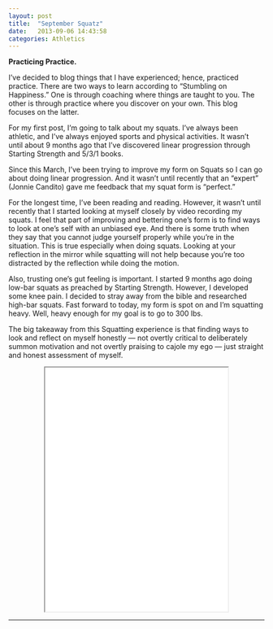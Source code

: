 ```yaml
---
layout: post
title:  "September Squatz"
date:   2013-09-06 14:43:58
categories: Athletics
---
```


**Practicing Practice.**

I’ve decided to blog things that I have experienced; hence, practiced practice. There are two ways to learn according to “Stumbling on Happiness.” One is through coaching where things are taught to you. The other is through practice where you discover on your own. This blog focuses on the latter.

For my first post, I’m going to talk about my squats. I’ve always been athletic, and I’ve always enjoyed sports and physical activities. It wasn’t until about 9 months ago that I’ve discovered linear progression through Starting Strength and 5/3/1 books.

Since this March, I’ve been trying to improve my form on Squats so I can go about doing linear progression. And it wasn’t until recently that an “expert” (Jonnie Candito) gave me feedback that my squat form is “perfect.”

For the longest time, I’ve been reading and reading. However, it wasn’t until recently that I started looking at myself closely by video recording my squats. I feel that part of improving and bettering one’s form is to find ways to look at one’s self with an unbiased eye. And there is some truth when they say that you cannot judge yourself properly while you’re in the situation. This is true especially when doing squats. Looking at your reflection in the mirror while squatting will not help because you’re too distracted by the reflection while doing the motion.

Also, trusting one’s gut feeling is important. I started 9 months ago doing low-bar squats as preached by Starting Strength. However, I developed some knee pain. I decided to stray away from the bible and researched high-bar squats. Fast forward to today, my form is spot on and I’m squatting heavy. Well, heavy enough for my goal is to go to 300 lbs.

The big takeaway from this Squatting experience is that finding ways to look and reflect on myself honestly — not overtly critical to deliberately summon motivation and not overtly praising to cajole my ego — just straight and honest assessment of myself.


<iframe style="margin: auto; display: block;" width="360" height="480"  allowfullscreen="" class="youtube-player" src="//www.youtube.com/embed/8e_qFHtg2os?wmode=transparent&amp;amp;autoplay=0&amp;amp;rel=0&amp;amp;showinfo=0&amp;amp;autohide=1&amp;amp;color=white&amp;amp;" type="text/html"></iframe>



---
